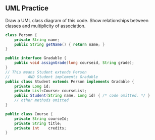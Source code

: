 ## UML Practice

Draw a UML class diagram of this code.
Show relationships between classes and multiplicity of association.
```java
class Person {
    private String name;
    public String getName() { return name; }
}

public interface Gradable {
    public void assignGrade(long courseid, String grade);
}
// This means Student extends Person
//        AND Student implements Gradable
public class Student extends Person implements Gradable {
    private Long id;
    private List<Course> courseList; 
    public Student(String name, Long id) { /* code omitted. */ }
    // other methods omitted
}

public class Course {
    private String courseId;
    private String title;
    private int    credits;
}
```
    
